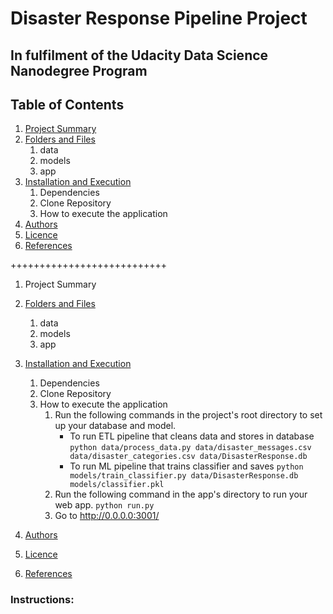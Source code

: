 # Disaster Response Pipeline Project
## In fulfilment of the Udacity Data Science Nanodegree Program

## Table of Contents
1. [Project Summary](#summary)
2. [Folders and Files](#folders_files)
	1. data 	
	2. models	
	3. app	
3. [Installation and Execution](#InstAndExec)
	1. Dependencies
	2. Clone Repository
	3. How to execute the application
4. [Authors](#Authors)
5. [Licence](#Licence)
6. [References](#References)

+++++++++++++++++++++++++++

1. Project Summary
2. [Folders and Files](#folders_files)
	1. data 	
	2. models	
	3. app	

3. [Installation and Execution](#InstAndExec)
	1. Dependencies
	2. Clone Repository
	3. How to execute the application
		1. Run the following commands in the project's root directory to set up your database and model.
		    - To run ETL pipeline that cleans data and stores in database
		     `python data/process_data.py data/disaster_messages.csv data/disaster_categories.csv data/DisasterResponse.db`
		    - To run ML pipeline that trains classifier and saves
		     `python models/train_classifier.py data/DisasterResponse.db models/classifier.pkl`
		2. Run the following command in the app's directory to run your web app.
		    `python run.py`
		3. Go to http://0.0.0.0:3001/
4. [Authors](#Authors)
5. [Licence](#Licence)
6. [References](#References)




### Instructions:


